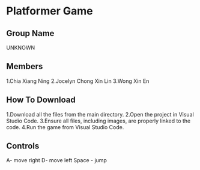 # Platformer Game

## Group Name
UNKNOWN

## Members
1.Chia Xiang Ning
2.Jocelyn Chong Xin Lin
3.Wong Xin En

## How To Download
1.Download all the files from the main directory.
2.Open the project in Visual Studio Code.
3.Ensure all files, including images, are properly linked to the code.
4.Run the game from Visual Studio Code.

## Controls
A- move right
D- move left
Space - jump
